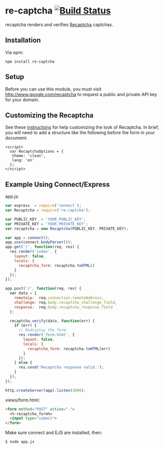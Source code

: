 re-captcha [![Build Status](https://secure.travis-ci.org/JacksonTian/re-captcha.png)](http://travis-ci.org/JacksonTian/re-captcha)
======

recaptcha renders and verifies [Recaptcha](http://www.google.com/recaptcha) captchas.

## Installation

Via npm:

```
npm install re-captcha
```

## Setup

Before you can use this module, you must visit http://www.google.com/recaptcha
to request a public and private API key for your domain.

## Customizing the Recaptcha

See these [instructions](http://code.google.com/apis/recaptcha/docs/customization.html)
for help customizing the look of Recaptcha.  In brief, you will need to add a
structure like the following before the form in your document:

```
<script>
  var RecaptchaOptions = {
   theme: 'clean',
   lang: 'en'
  };
</script>
```

## Example Using Connect/Express

app.js:

```js
var express  = require('connect');
var Recaptcha = require('re-captcha');

var PUBLIC_KEY  = 'YOUR_PUBLIC_KEY';
var PRIVATE_KEY = 'YOUR_PRIVATE_KEY';
var recaptcha = new Recaptcha(PUBLIC_KEY, PRIVATE_KEY);

var app = connect();
app.use(connect.bodyParser());
app.get('/', function(req, res) {
  res.render('index', {
    layout: false,
    locals: {
      recaptcha_form: recaptcha.toHTML()
    }
  });
});

app.post('/', function(req, res) {
  var data = {
    remoteip:  req.connection.remoteAddress,
    challenge: req.body.recaptcha_challenge_field,
    response:  req.body.recaptcha_response_field
  };

  recaptcha.verify(data, function(err) {
    if (err) {
      // Redisplay the form.
      res.render('form.html', {
        layout: false,
        locals: {
          recaptcha_form: recaptcha.toHTML(err)
        }
      });
    } else {
      res.send('Recaptcha response valid.');
    }
  });
});

http.createServer(app).listen(3000);
```

views/form.html:

```html
<form method="POST" action=".">
  <%-recaptcha_form%>
  <input type="submit">
</form>
```

Make sure connect and EJS are installed, then:

```bash
$ node app.js
```
